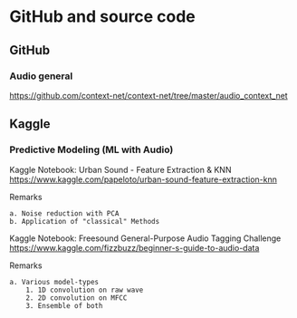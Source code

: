 # GitHub and source code

## GitHub

### Audio general
https://github.com/context-net/context-net/tree/master/audio_context_net

## Kaggle

### Predictive Modeling (ML with Audio)
Kaggle Notebook: Urban Sound - Feature Extraction & KNN
https://www.kaggle.com/papeloto/urban-sound-feature-extraction-knn

Remarks

    a. Noise reduction with PCA
    b. Application of "classical" Methods

Kaggle Notebook: Freesound General-Purpose Audio Tagging Challenge
https://www.kaggle.com/fizzbuzz/beginner-s-guide-to-audio-data

Remarks

    a. Various model-types
        1. 1D convolution on raw wave
        2. 2D convolution on MFCC 
        3. Ensemble of both